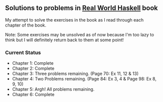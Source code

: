 ## Solutions to problems in [Real World Haskell](http://book.realworldhaskell.org/read/) book

My attempt to solve the exercises in the book as I read through each
chapter of the book.

Note: Some exercises may be unsolved as of now because I'm too lazy to
think but I will definitely return back to them at some point!

### Current Status

* Chapter 1: Complete
* Chapter 2: Complete
* Chapter 3: Three problems remaining. (Page 70: Ex 11, 12 & 13)
* Chapter 4: Two Problems remaining. (Page 84: Ex 3, 4 & Page 98: Ex
  8, 9, 10)
* Chapter 5: Argh! All problems remaining.
* Chapter 6: Complete

